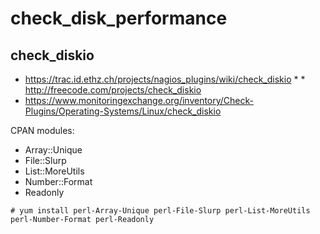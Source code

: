 # check_disk_performance

## check_diskio
* https://trac.id.ethz.ch/projects/nagios_plugins/wiki/check_diskio * * http://freecode.com/projects/check_diskio
* https://www.monitoringexchange.org/inventory/Check-Plugins/Operating-Systems/Linux/check_diskio


CPAN modules:
* Array::Unique
* File::Slurp
* List::MoreUtils
* Number::Format
* Readonly

```
# yum install perl-Array-Unique perl-File-Slurp perl-List-MoreUtils perl-Number-Format perl-Readonly
```
